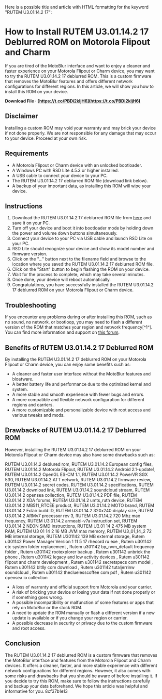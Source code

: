 
 Here is a possible title and article with HTML formatting for the keyword "RUTEM U3.01.14.2 17":  
# How to Install RUTEM U3.01.14.2 17 Deblurred ROM on Motorola Flipout and Charm
 
If you are tired of the MotoBlur interface and want to enjoy a cleaner and faster experience on your Motorola Flipout or Charm device, you may want to try the RUTEM U3.01.14.2 17 deblurred ROM. This is a custom firmware that removes the MotoBlur features and offers different network configurations for different regions. In this article, we will show you how to install this ROM on your device.
 
**Download File · [https://t.co/PBDi2kljH6](https://t.co/PBDi2kljH6)**


 
## Disclaimer
 
Installing a custom ROM may void your warranty and may brick your device if not done properly. We are not responsible for any damage that may occur to your device. Proceed at your own risk.
 
## Requirements
 
- A Motorola Flipout or Charm device with an unlocked bootloader.
- A Windows PC with RSD Lite 4.5.3 or higher installed.
- A USB cable to connect your device to your PC.
- The RUTEM U3.01.14.2 17 deblurred ROM file (download link below).
- A backup of your important data, as installing this ROM will wipe your device.

## Instructions

1. Download the RUTEM U3.01.14.2 17 deblurred ROM file from [here](https://forum.xda-developers.com/t/850-1900-2100-config-files-fr-ita-es-etc-etc.975141/) and save it on your PC.
2. Turn off your device and boot it into bootloader mode by holding down the power and volume down buttons simultaneously.
3. Connect your device to your PC via USB cable and launch RSD Lite on your PC.
4. RSD Lite should recognize your device and show its model number and firmware version.
5. Click on the "..." button next to the filename field and browse to the location where you saved the RUTEM U3.01.14.2 17 deblurred ROM file.
6. Click on the "Start" button to begin flashing the ROM on your device.
7. Wait for the process to complete, which may take several minutes.
8. Once done, your device will reboot automatically.
9. Congratulations, you have successfully installed the RUTEM U3.01.14.2 17 deblurred ROM on your Motorola Flipout or Charm device.

## Troubleshooting
 
If you encounter any problems during or after installing this ROM, such as no sound, no network, or bootloop, you may need to flash a different version of the ROM that matches your region and network frequency[^1^]. You can find more information and support on [this forum](https://forum.xda-developers.com/f/motorola-flipout-and-charm-development.1009/).
  
## Benefits of RUTEM U3.01.14.2 17 Deblurred ROM
 
By installing the RUTEM U3.01.14.2 17 deblurred ROM on your Motorola Flipout or Charm device, you can enjoy some benefits such as:

- A cleaner and faster user interface without the MotoBlur features and bloatware.
- A better battery life and performance due to the optimized kernel and system.
- A more stable and smooth experience with fewer bugs and errors.
- A more compatible and flexible network configuration for different regions and carriers.
- A more customizable and personalizable device with root access and various tweaks and mods.

## Drawbacks of RUTEM U3.01.14.2 17 Deblurred ROM
 
However, installing the RUTEM U3.01.14.2 17 deblurred ROM on your Motorola Flipout or Charm device may also have some drawbacks such as:
 
RUTEM U3.01.14.2 deblured rom,  RUTEM U3.01.14.2 European config files,  RUTEM U3.01.14.2 Motorola Flipout,  RUTEM U3.01.14.2 Android 2.1-update1,  RUTEM U3.01.14.2 OpenGL ES-CM 1.1,  RUTEM U3.01.14.2 PowerVR SGX 530,  RUTEM U3.01.14.2 ATT network,  RUTEM U3.01.14.2 firmware review,  RUTEM U3.01.14.2 secret codes,  RUTEM U3.01.14.2 specifications,  RUTEM U3.01.14.2 download link,  RUTEM U3.01.14.2 soundcloud stream,  RUTEM U3.01.14.2 opensea collection,  RUTEM U3.01.14.2 PDF file,  RUTEM U3.01.14.2 XDA forums,  RUTEM U3.01.14.2 umts\_ruth device,  RUTEM U3.01.14.2 MB511\_RTCEE product,  RUTEM U3.01.14.2 MOTO brand,  RUTEM U3.01.14.2 Eclair build ID,  RUTEM U3.01.14.2 320x240 display size,  RUTEM U3.01.14.2 ARMv7 processor rev 3,  RUTEM U3.01.14.2 720 Mhz max frequency,  RUTEM U3.01.14.2 armeabi-v7a instruction set,  RUTEM U3.01.14.2 NEON SIMD instructions,  RUTEM U3.01 14 2 475 MB system RAM,  RUTEM U3 01 14 2 16 MB JVM max memory,  RUTEM U3\_01\_14\_2 72 MB internal storage,  RUTEM U301142 139 MB external storage,  Rutem u301142 Power Manager Version 1 11 5 17 rhecord ru exe ,  Rutem u301142 etc system folder replacement ,  Rutem u301142 bp\_nvm\_default frequency folder ,  Rutem u301142 rootexplorer backup ,  Rutem u301142 unbrick the phone ,  Rutem u301142 legacy and low activity devices ,  Rutem u301142 flipout and charm development ,  Rutem u301142 secretspecs com model ,  Rutem u301142 bltlly com download ,  Rutem u301142 tutaljerrinw soundcloud ,  Rutem u301142 thecluelesscoffee com pdf ,  Rutem u301142 opensea io collection

- A loss of warranty and official support from Motorola and your carrier.
- A risk of bricking your device or losing your data if not done properly or if something goes wrong.
- A possible incompatibility or malfunction of some features or apps that rely on MotoBlur or the stock ROM.
- A need to update the ROM manually or flash a different version if a new update is available or if you change your region or carrier.
- A possible decrease in security or privacy due to the custom firmware and root access.

## Conclusion
 
The RUTEM U3.01.14.2 17 deblurred ROM is a custom firmware that removes the MotoBlur interface and features from the Motorola Flipout and Charm devices. It offers a cleaner, faster, and more stable experience with different network configurations for different regions. However, it also comes with some risks and drawbacks that you should be aware of before installing it. If you decide to try this ROM, make sure to follow the instructions carefully and backup your data beforehand. We hope this article was helpful and informative for you.
 8cf37b1e13
 
